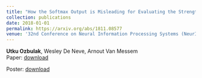 ```yaml
---
title: "How the Softmax Output is Misleading for Evaluating the Strength of Adversarial Examples"
collection: publications
date: 2018-01-01
permalink: https://arxiv.org/abs/1811.08577
venue: '32nd Conference on Neural Information Processing Systems (NeurIPS 2018), Montréal, Canada <br /> Workshop on Security in Machine Learning (SECML)'
---
```

**Utku Ozbulak**, Wesley De Neve, Arnout Van Messem  <br /> Paper: [download](https://arxiv.org/abs/1811.08577)

Poster: [download](http://academicpages.github.io/files/paper2.pdf)
